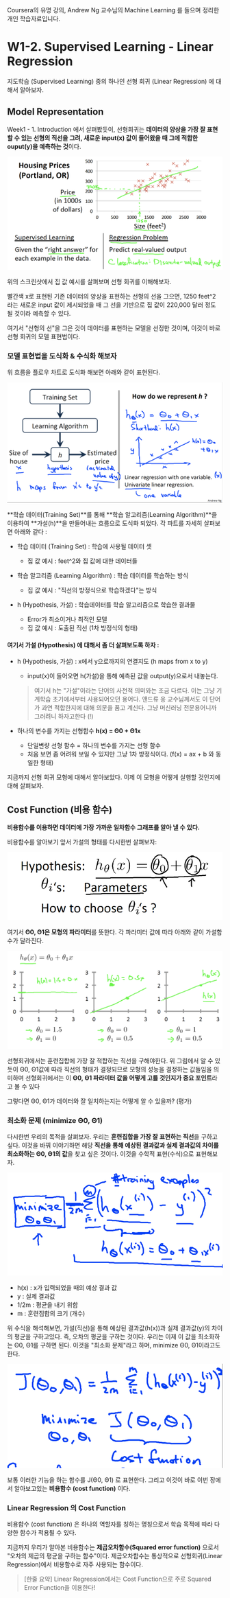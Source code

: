 Coursera의 유명 강의, Andrew Ng 교수님의 Machine Learning 를 들으며 정리한 개인 학습자료입니다.



# W1-2. Supervised Learning - Linear Regression

지도학습 (Supervised Learning) 중의 하나인 선형 회귀 (Linear Regression) 에 대해서 알아보자.

## Model Representation

Week1 - 1. Introduction 에서 살펴봤듯이, 선형회귀는 **데이터의 양상을 가장 잘 표현할 수 있는 선형의 직선을 그려, 새로운 input(x) 값이 들어왔을 때 그에 적합한 ouput(y)을 예측하는 것**이다.

![](./images/supervised_learning_linear_regression_graph.png)

위의 스크린샷에서 집 값 예시를 살펴보며 선형 회귀를 이해해보자.

빨간색 x로 표현된 기존 데이터의 양상을 표현하는 선형의 선을 그으면, 1250 feet^2 라는 새로운 input 값이 제시되었을 때 그 선을 기반으로 집 값이 220,000 달러 정도 될 것이라 예측할 수 있다.

여기서 "선형의 선"을 그은 것이 데이터를 표현하는 모델을 선정한 것이며, 이것이 바로 선형 회귀의 모델 표현법이다.

### 모델 표현법을 도식화 & 수식화 해보자

위 흐름을 플로우 차트로 도식화 해보면 아래와 같이 표현된다.

![](./images/supervised_learning_linear_regression_h.png)

**학습 데이터(Training Set)**를 통해 **학습 알고리즘(Learning Algorithm)**을 이용하여 **가설(h)**을 만들어내는 흐름으로 도식화 되었다. 각 파트를 자세히 살펴보면 아래와 같다 : 

* 학습 데이터 (Training Set) : 학습에 사용될 데이터 셋
  * 집 값 예시 : feet^2와 집 값에 대한 데이터들

* 학습 알고리즘 (Learning Algorithm) : 학습 데이터를 학습하는 방식
  * 집 값 예시 : "직선의 방정식으로 학습하겠다"는 방식
* h (Hypothesis, 가설) : 학습데이터를 학습 알고리즘으로 학습한 결과물
  * Error가 최소이거나 최적인 모델
  * 집 값 예시 : 도출된 직선 (1차 방정식의 형태)

#### 여기서 가설 (Hypothesis) 에 대해서 좀 더 살펴보도록 하자 :

* h (Hypothesis, 가설) : x에서 y으로까지의 연결지도 (h maps from x to y)

  * input(x)이 들어오면 h(가설)을 통해 예측된 값을 output(y)으로서 내놓는다.

  > 여기서 h는 "가설"이라는 단어의 사전적 의미와는 조금 다르다. 이는 그냥 기계학습 초기에서부터 사용되어오던 용어다. 앤드류 응 교수님께서도 이 단어가 과연 적합한지에 대해 의문을 품고 계신다. 그냥 머신러닝 전문용어니까 그러려니 하자고한다 (!)

* 하나의 변수를 가지는 선형함수 **h(x) = Θ0 + Θ1x**
  * 단일변량 선형 함수 = 하나의 변수를 가지는 선형 함수
  * 처음 보면 좀 어려워 보일 수 있지만 그냥 1차 방정식이다. (f(x) = ax + b 와 동일한 형태)



지금까지 선형 회귀 모형에 대해서 알아보았다. 이제 이 모형을 어떻게 실행할 것인지에 대해 살펴보자.



## Cost Function (비용 함수)

**비용함수를 이용하면 데이터에 가장 가까운 일차함수 그래프를 알아 낼 수 있다.**

비용함수를 알아보기 앞서 가설의 형태를 다시한번 살펴보자:

![](./images/linear_regression_cost_function.png)

여기서 **Θ0, Θ1은 모형의 파라미터**를 뜻한다. 각 파라미터 값에 따라 아래와 같이 가설함수가 달라진다.

![](./images/linear_regresion_cost_function_2.png)

선형회귀에서는 훈련집합에 가장 잘 적합하는 직선을 구해야한다. 위 그림에서 알 수 있듯이 Θ0, Θ1값에 따라 직선의 형태가 결정되므로 모형의 성능을 결정하는 값들임을 의미하며 선형회귀에서는 이 **Θ0, Θ1 파라미터 값을 어떻게 고를 것인지가 중요 포인트**라고 볼 수 있다

그렇다면 Θ0, Θ1가 데이터와 잘 일치하는지는 어떻게 알 수 있을까? (평가)

### 최소화 문제 (minimize Θ0, Θ1)

다시한번 우리의 목적을 살펴보자. 우리는 **훈련집합을 가장 잘 표현하는 직선**을 구하고싶다. 이것을 바꿔 이야기하면 해당 **직선을 통해 예상된 결과값과 실제 결과값의 차이를 최소화하는 Θ0, Θ1의 값**을 찾고 싶은 것이다. 이것을 수학적 표현(수식)으로 표현해보자.

![](./images/linear_regression_minimize_theta.png)

* h(x) : x가 입력되었을 때의 예상 결과 값
* y : 실제 결과값
* 1/2m : 평균을 내기 위함
* m : 훈련집합의 크기 (개수)

위 수식을 해석해보면, 가설(직선)을 통해 예상된 결과값(h(x))과 실제 결과값(y)의 차이의 평균을 구하고있다. 즉, 오차의 평균을 구하는 것이다. 우리는 이제 이 값을 최소화하는 Θ0, Θ1를 구하면 된다. 이것을 "최소화 문제"라고 하며, minimize Θ0, Θ1이라고도 한다.

![](./images/linear_regression_minimize_theta_j.png)

보통 이러한 기능을 하는 함수를 J(Θ0, Θ1) 로 표현한다. 그리고 이것이 바로 이번 장에서 알아보고있는 **비용함수 (cost function)** 이다. 

### Linear Regression 의 Cost Function

비용함수 (cost function) 은 하나의 역할자를 칭하는 명칭으로서 학습 목적에 따라 다양한 함수가 적용될 수 있다.

지금까지 우리가 알아본 비용함수는 **제곱오차함수(Squared error function)** 으로서 "오차의 제곱의 평균을 구하는 함수"이다. 제곱오차함수는 통상적으로 선형회귀(Linear Regression)에서 비용함수로 자주 사용되는 함수이다.

>  [한줄 요약] Linear Regression에서는 Cost Function으로 주로 Squared Error Function을 이용한다!













